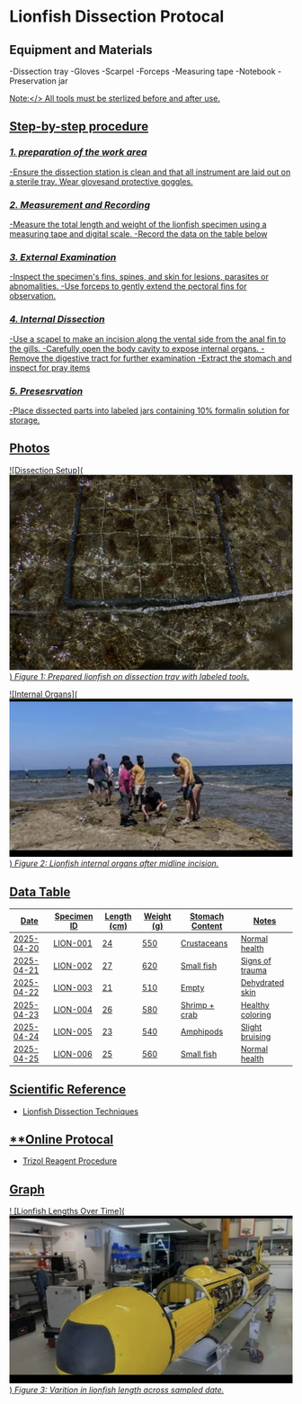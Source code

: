 # Lionfish Dissection Protocal


## Equipment and Materials                                                                                                         

-Dissection tray 
-Gloves
-Scarpel
-Forceps
-Measuring tape
-Notebook
-Preservation jar

<u>Note:</> All tools must be sterlized before and after use.

## Step-by-step procedure

### ***1. preparation of the work area***

-Ensure the dissection station is clean and that all instrument are laid out on a sterile tray. Wear glovesand protective goggles.

### ***2. Measurement and Recording***

-Measure the total length and weight of the lionfish specimen using a measuring tape and digital scale.
-Record the data on the table below


### ***3. External Examination***

-Inspect the specimen's fins, spines, and skin for lesions, parasites or abnomalities.
-Use forceps to gently extend the pectoral fins for observation.

### ***4. Internal Dissection***

-Use a scapel to make an incision along the vental side from the anal fin to the gills.
-Carefully open the body cavity to expose internal organs.
     -Remove the digestive tract for further examination 
     -Extract the  stomach and inspect for pray items 
                                                                                            
### ***5. Presesrvation***

-Place dissected parts into labeled jars containing 10% formalin solution for storage.

## Photos

![Dissection Setup](![alt text](image-1.png))
*Figure 1: Prepared lionfish on dissection tray with labeled tools.*

![Internal Organs](![alt text](image-2.png))
*Figure 2: Lionfish internal organs after midline incision.*


## Data Table


 Date       | Specimen ID | Length (cm) | Weight (g) | Stomach Content | Notes           |
|------------|-------------|-------------|------------|------------------|------------------|
| 2025-04-20 | LION-001    | 24          | 550        | Crustaceans      | Normal health    |
| 2025-04-21 | LION-002    | 27          | 620        | Small fish       | Signs of trauma  |
| 2025-04-22 | LION-003    | 21          | 510        | Empty            | Dehydrated skin  |
| 2025-04-23 | LION-004    | 26          | 580        | Shrimp + crab    | Healthy coloring |
| 2025-04-24 | LION-005    | 23          | 540        | Amphipods        | Slight bruising  |
| 2025-04-25 | LION-006    | 25          | 560        | Small fish       | Normal health    |



## Scientific Reference

- [Lionfish Dissection Techniques](hhtps://researchgate.net/publication/345678912-Lionfish-Dissection-Techniques)

## **Online Protocal
- [Trizol Reagent Procedure](https://www.thermofisher.com/order/catalog/product/15596026)

## Graph

! [Lionfish Lengths Over Time](![alt text](image-3.png))
*Figure 3: Varition in lionfish length across sampled date.*






                                                                                                                                         